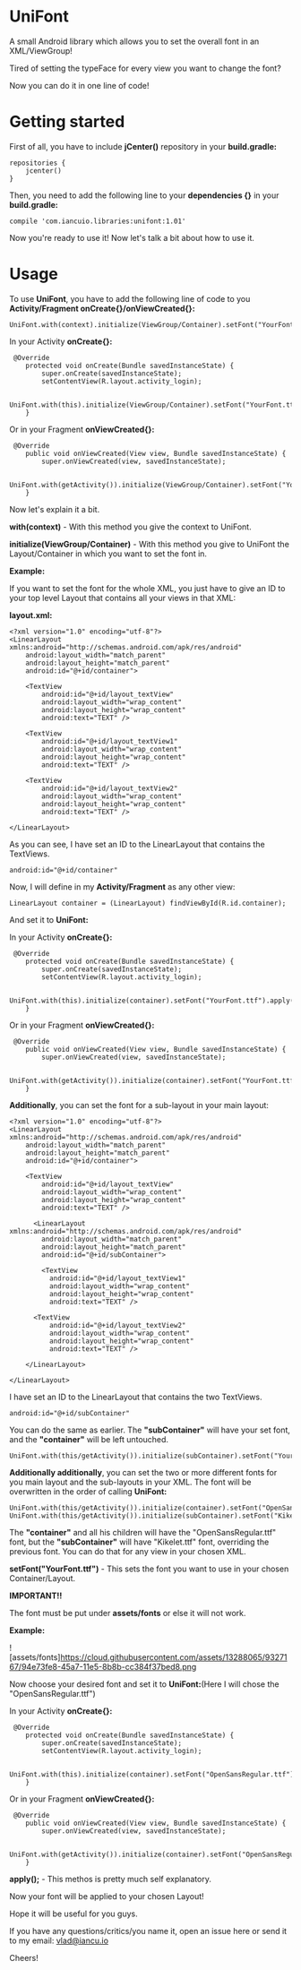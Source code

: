 # UniFont
A small Android library which allows you to set the overall font in an XML/ViewGroup!

Tired of setting the typeFace for every view you want to change the font?

Now you can do it in one line of code!

# Getting started

First of all, you have to include **jCenter()** repository in your **build.gradle:**

```
repositories {
    jcenter()
}
```

Then, you need to add the following line to your **dependencies {}** in your **build.gradle:**

```
compile 'com.iancuio.libraries:unifont:1.01'
```

Now you're ready to use it! Now let's talk a bit about how to use it.

# Usage

To use **UniFont**, you have to add the following line of code to you **Activity/Fragment onCreate{}/onViewCreated{}:**

```
UniFont.with(context).initialize(ViewGroup/Container).setFont("YourFont.ttf").apply();
```

In your Activity **onCreate{}:**

```
 @Override
    protected void onCreate(Bundle savedInstanceState) {
        super.onCreate(savedInstanceState);
        setContentView(R.layout.activity_login);
        
        UniFont.with(this).initialize(ViewGroup/Container).setFont("YourFont.ttf").apply();
    }
```

Or in your Fragment **onViewCreated{}:**

```
 @Override
    public void onViewCreated(View view, Bundle savedInstanceState) {
        super.onViewCreated(view, savedInstanceState);
        
        UniFont.with(getActivity()).initialize(ViewGroup/Container).setFont("YourFont.ttf").apply();
    }
```

Now let's explain it a bit.

**with(context)** - With this method you give the context to UniFont.

**initialize(ViewGroup/Container)** - With this method you give to UniFont the Layout/Container in which you want to set the font in.

**Example:**

If you want to set the font for the whole XML, you just have to give an ID to your top level Layout that contains all your views in that XML:

**layout.xml:**
```
<?xml version="1.0" encoding="utf-8"?>
<LinearLayout xmlns:android="http://schemas.android.com/apk/res/android"
    android:layout_width="match_parent"
    android:layout_height="match_parent"
    android:id="@+id/container">

    <TextView
        android:id="@+id/layout_textView"
        android:layout_width="wrap_content"
        android:layout_height="wrap_content"
        android:text="TEXT" />
        
    <TextView
        android:id="@+id/layout_textView1"
        android:layout_width="wrap_content"
        android:layout_height="wrap_content"
        android:text="TEXT" />
    
    <TextView
        android:id="@+id/layout_textView2"
        android:layout_width="wrap_content"
        android:layout_height="wrap_content"
        android:text="TEXT" />
        
</LinearLayout>
```

As you can see, I have set an ID to the LinearLayout that contains the TextViews.

```
android:id="@+id/container"
```

Now, I will define in my **Activity/Fragment** as any other view:

```
LinearLayout container = (LinearLayout) findViewById(R.id.container);
```

And set it to **UniFont:**

In your Activity **onCreate{}:**

```
 @Override
    protected void onCreate(Bundle savedInstanceState) {
        super.onCreate(savedInstanceState);
        setContentView(R.layout.activity_login);
        
        UniFont.with(this).initialize(container).setFont("YourFont.ttf").apply();
    }
```

Or in your Fragment **onViewCreated{}:**

```
 @Override
    public void onViewCreated(View view, Bundle savedInstanceState) {
        super.onViewCreated(view, savedInstanceState);
        
        UniFont.with(getActivity()).initialize(container).setFont("YourFont.ttf").apply();
    }
```

**Additionally**, you can set the font for a sub-layout in your main layout:

```
<?xml version="1.0" encoding="utf-8"?>
<LinearLayout xmlns:android="http://schemas.android.com/apk/res/android"
    android:layout_width="match_parent"
    android:layout_height="match_parent"
    android:id="@+id/container">

    <TextView
        android:id="@+id/layout_textView"
        android:layout_width="wrap_content"
        android:layout_height="wrap_content"
        android:text="TEXT" />
        
      <LinearLayout xmlns:android="http://schemas.android.com/apk/res/android"
        android:layout_width="match_parent"
        android:layout_height="match_parent"
        android:id="@+id/subContainer">
        
        <TextView
          android:id="@+id/layout_textView1"
          android:layout_width="wrap_content"
          android:layout_height="wrap_content"
          android:text="TEXT" />
    
      <TextView
          android:id="@+id/layout_textView2"
          android:layout_width="wrap_content"
          android:layout_height="wrap_content"
          android:text="TEXT" />
          
    </LinearLayout>
        
</LinearLayout>
```

I have set an ID to the LinearLayout that contains the two TextViews.

```
android:id="@+id/subContainer"
```

You can do the same as earlier. The **"subContainer"** will have your set font, and the **"container"** will be left untouched.

```
UniFont.with(this/getActivity()).initialize(subContainer).setFont("YourFont.ttf").apply();
```

**Additionally additionally**, you can set the two or more different fonts for you main layout and the sub-layouts in your XML.
The font will be overwritten in the order of calling **UniFont:**

```
UniFont.with(this/getActivity()).initialize(container).setFont("OpenSansRegular.ttf").apply();
UniFont.with(this/getActivity()).initialize(subContainer).setFont("Kikelet.ttf").apply();
```

The **"container"** and all his children will have the "OpenSansRegular.ttf" font, but the **"subContainer"** will have "Kikelet.ttf" font, overriding the previous font. You can do that for any view in your chosen XML.

**setFont("YourFont.ttf")** - This sets the font you want to use in your chosen Container/Layout.

**IMPORTANT!!**

The font must be put under **assets/fonts** or else it will not work.

**Example:**

![assets/fonts]https://cloud.githubusercontent.com/assets/13288065/9327167/94e73fe8-45a7-11e5-8b8b-cc384f37bed8.png

Now choose your desired font and set it to **UniFont:**(Here I will chose the "OpenSansRegular.ttf")

In your Activity **onCreate{}:**

```
 @Override
    protected void onCreate(Bundle savedInstanceState) {
        super.onCreate(savedInstanceState);
        setContentView(R.layout.activity_login);
        
        UniFont.with(this).initialize(container).setFont("OpenSansRegular.ttf").apply();
    }
```

Or in your Fragment **onViewCreated{}:**

```
 @Override
    public void onViewCreated(View view, Bundle savedInstanceState) {
        super.onViewCreated(view, savedInstanceState);
        
        UniFont.with(getActivity()).initialize(container).setFont("OpenSansRegular.ttf").apply();
    }
```

**apply();** - This methos is pretty much self explanatory.

Now your font will be applied to your chosen Layout!

Hope it will be useful for you guys.

If you have any questions/critics/you name it, open an issue here or send it to my email: vlad@iancu.io

Cheers!








